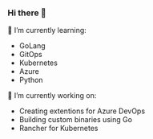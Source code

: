 ### Hi there 👋
<!--
**TechnicalVegeta/TechnicalVegeta** is a ✨ _special_ ✨ repository because its `README.md` (this file) appears on your GitHub profile.

Here are some ideas to get you started:

- 🔭 I’m currently working on ...
- 🌱 I’m currently learning ...
- 👯 I’m looking to collaborate on ...
- 🤔 I’m looking for help with ...
- 💬 Ask me about ...
- 📫 How to reach me: ...
- 😄 Pronouns: ...
- ⚡ Fun fact: ...
-->
🌱 I’m currently learning:

* GoLang
* GitOps
* Kubernetes
* Azure
* Python

🔭 I’m currently working on:

* Creating extentions for Azure DevOps
* Building custom binaries using Go
* Rancher for Kubernetes